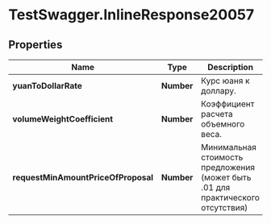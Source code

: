 # TestSwagger.InlineResponse20057

## Properties

Name | Type | Description | Notes
------------ | ------------- | ------------- | -------------
**yuanToDollarRate** | **Number** | Курс юаня к доллару. | [optional] 
**volumeWeightCoefficient** | **Number** | Коэффициент расчета объемного веса. | [optional] 
**requestMinAmountPriceOfProposal** | **Number** | Минимальная стоимость предложения (может быть .01 для практического отсутствия) | [optional] 



